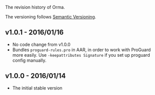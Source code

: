 The revision history of Orma.

The versioning follows [Semantic Versioning](http://semver.org/).

## v1.0.1 - 2016/01/16

* No code change from v1.0.0
* Bundles `proguard-rules.pro` in AAR, in order to work with ProGuard
  more easily. Use `-keepattributes Signature` if you set up proguard config
  manually.

## v1.0.0 - 2016/01/14

* The initial stable version
